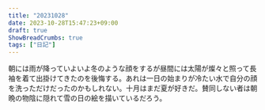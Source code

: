 ```yaml
---
title: "20231028"
date: 2023-10-28T15:47:23+09:00
draft: true
ShowBreadCrumbs: true
tags: ["日記"]
---
```


朝には雨が降っていよいよ冬のような顔をするが昼間には太陽が燦々と照って長袖を着て出掛けてきたのを後悔する。あれは一日の始まりが冷たい水で自分の顔を洗っただけだったのかもしれない。十月はまだ夏が好きだ。賛同しない者は朝晩の物陰に隠れて雪の日の絵を描いているだろう。

